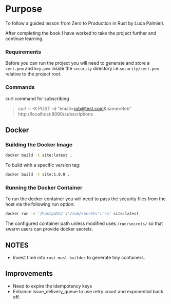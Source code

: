 # Purpose

To follow a guided lesson from Zero to Production in Rust by Luca Palmieri.

After completing the book I have worked to take the project further and continue learning.

### Requirements
Before you can run the project you will need to generate and store a `cert.pem` and `key.pem` inside the `security` directory i.e.`security/cert.pem` relative to the project root.

### Commands
curl command for subscribing
> curl -i -X POST -d "email=rob@test.com&name=Rob" http://localhost:8080/subscriptions

## Docker

### Building the Docker Image
```bash
docker build -t site:latest .
```

To build with a specific version tag:
```bash
docker build -t site:1.0.0 .
```

### Running the Docker Container
To run the docker container you will need to pass the security files from the host via the following run option:

```bash
docker run -v '/hostpath/':'/run/secrets':'ro' site:latest
```

The configured container path unless modified uses `/run/secrets/` so that swarm users can provide docker secrets.

## NOTES
+ Invest time into `rust-musl-builder` to generate tiny containers.

## Improvements
+ Need to expire the idempotency keys
+ Enhance issue_delivery_queue to use retry count and exponential back off.